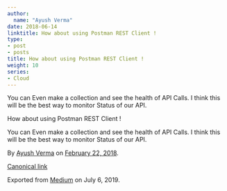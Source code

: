 ```yaml
---
author:
  name: "Ayush Verma"
date: 2018-06-14
linktitle: How about using Postman REST Client !
type:
- post
- posts
title: How about using Postman REST Client !
weight: 10
series:
- Cloud
---
```


You can Even make a collection and see the health of API Calls. I think this will be the best way to monitor Status of our API.

How about using Postman REST Client !

You can Even make a collection and see the health of API Calls. I think this will be the best way to monitor Status of our API.

By [Ayush Verma](https://medium.com/@Ayushverma8) on [February 22, 2018](https://medium.com/p/c6db4642eccf).

[Canonical link](https://medium.com/@Ayushverma8/how-about-using-postman-rest-client-c6db4642eccf)

Exported from [Medium](https://medium.com) on July 6, 2019.